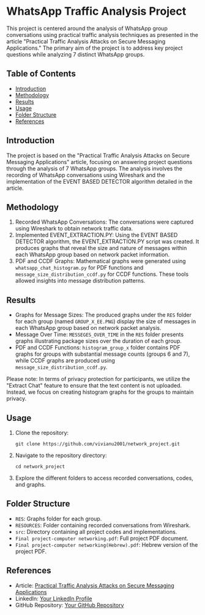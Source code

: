 # WhatsApp Traffic Analysis Project

This project is centered around the analysis of WhatsApp group conversations using practical traffic analysis techniques as presented in the article "Practical Traffic Analysis Attacks on Secure Messaging Applications." The primary aim of the project is to address key project questions while analyzing 7 distinct WhatsApp groups.

## Table of Contents

- [Introduction](#introduction)
- [Methodology](#methodology)
- [Results](#results)
- [Usage](#usage)
- [Folder Structure](#folder-structure)
- [References](#references)

## Introduction

The project is based on the "Practical Traffic Analysis Attacks on Secure Messaging Applications" article, focusing on answering project questions through the analysis of 7 WhatsApp groups. The analysis involves the recording of WhatsApp conversations using Wireshark and the implementation of the EVENT BASED DETECTOR algorithm detailed in the article.

## Methodology

1. Recorded WhatsApp Conversations: The conversations were captured using Wireshark to obtain network traffic data.
2. Implemented EVENT_EXTRACTION.PY: Using the EVENT BASED DETECTOR algorithm, the EVENT_EXTRACTION.PY script was created. It produces graphs that reveal the size and nature of messages within each WhatsApp group based on network packet information.
3. PDF and CCDF Graphs: Mathematical graphs were generated using `whatsapp_chat_histogram.py` for PDF functions and `message_size_distribution_ccdf.py` for CCDF functions. These tools allowed insights into message distribution patterns.

## Results

- Graphs for Message Sizes: The produced graphs under the `RES` folder for each group (named `GROUP_X_EE.PNG`) display the size of messages in each WhatsApp group based on network packet analysis.
- Message Over Time: `MESSEGES_OVER_TIME` in the `RES` folder presents graphs illustrating package sizes over the duration of each group.
- PDF and CCDF Functions: `histogram_group_x` folder contains PDF graphs for groups with substantial message counts (groups 6 and 7), while CCDF graphs are produced using `message_size_distribution_ccdf.py`.

Please note: In terms of privacy protection for participants, we utilize the "Extract Chat" feature to ensure that the text content is not uploaded. Instead, we focus on creating histogram graphs for the groups to maintain privacy.

## Usage

1. Clone the repository:

   ```
   git clone https://github.com/vivianu2001/network_project.git
   ```

2. Navigate to the repository directory:

   ```
   cd network_project
   ```

3. Explore the different folders to access recorded conversations, codes, and graphs.

## Folder Structure

- `RES`: Graphs folder for each group.
- `RESOURCES`: Folder containing recorded conversations from Wireshark.
- `src`: Directory containing all project codes and implementations.
- `Final project-computer networking.pdf`: Full project PDF document.
- `Final project-computer networking(Hebrew).pdf`: Hebrew version of the project PDF.

## References

- Article: [Practical Traffic Analysis Attacks on Secure Messaging Applications](link-to-article)
- LinkedIn: [Your LinkedIn Profile](link-to-your-LinkedIn)
- GitHub Repository: [Your GitHub Repository](https://github.com/vivianu2001/network_project)

